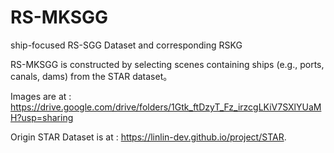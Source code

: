 # RS-MKSGG
ship-focused RS-SGG Dataset and corresponding RSKG  

RS-MKSGG is constructed by selecting scenes containing ships (e.g., ports, canals, dams) from the STAR dataset。    

Images are at : https://drive.google.com/drive/folders/1Gtk_ftDzyT_Fz_irzcgLKiV7SXlYUaMH?usp=sharing  


Origin STAR Dataset is at : https://linlin-dev.github.io/project/STAR.  

